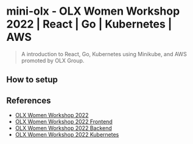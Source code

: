 # mini-olx - OLX Women Workshop 2022 | React | Go | Kubernetes | AWS

> A introduction to React, Go, Kubernetes using Minikube, and AWS promoted by OLX Group.

## How to setup

## References

- [OLX Women Workshop 2022](https://github.com/isapms/olx-women-workshop-2022-all)
- [OLX Women Workshop 2022 Frontend](https://github.com/franfaccin/olx-women-workshop-2022-frontend)
- [OLX Women Workshop 2022 Backend](https://github.com/isapms/olx-women-workshop-2022-backend)
- [OLX Women Workshop 2022 Kubernetes](https://github.com/danifbento/olx-women-workshop-2022-kubernetes)
